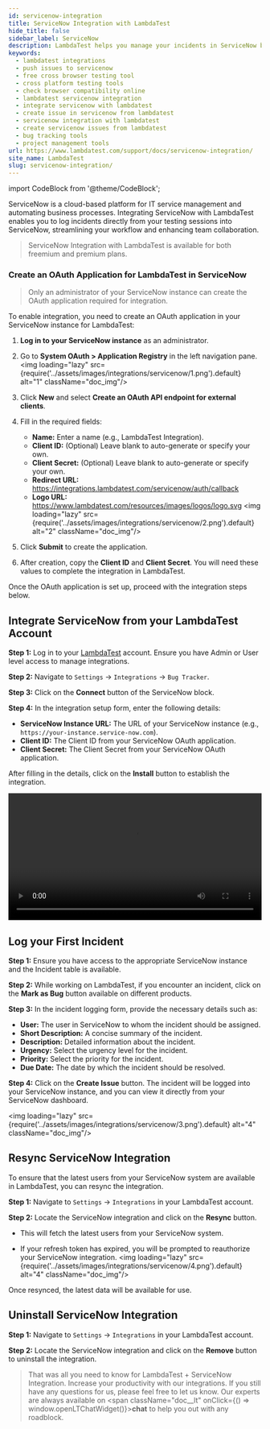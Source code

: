 ```yaml
---
id: servicenow-integration
title: ServiceNow Integration with LambdaTest
hide_title: false
sidebar_label: ServiceNow
description: LambdaTest helps you manage your incidents in ServiceNow by moving them to your project in a single click. All the details you provide in LambdaTest like task list, assignee, title, and description would automatically be presented in the project on ServiceNow.
keywords:
  - lambdatest integrations
  - push issues to servicenow
  - free cross browser testing tool
  - cross platform testing tools
  - check browser compatibility online
  - lambdatest servicenow integration
  - integrate servicenow with lambdatest
  - create issue in servicenow from lambdatest
  - servicenow integration with lambdatest
  - create servicenow issues from lambdatest
  - bug tracking tools
  - project management tools
url: https://www.lambdatest.com/support/docs/servicenow-integration/
site_name: LambdaTest
slug: servicenow-integration/
---
```


import CodeBlock from '@theme/CodeBlock';

<script type="application/ld+json"
      dangerouslySetInnerHTML={{ __html: JSON.stringify({
       "@context": "https://schema.org",
        "@type": "BreadcrumbList",
        "itemListElement": [{
          "@type": "ListItem",
          "position": 1,
          "name": "LambdaTest",
          "item": "https://www.lambdatest.com"
        },{
          "@type": "ListItem",
          "position": 2,
          "name": "Support",
          "item": "https://www.lambdatest.com/support/docs/"
        },{
          "@type": "ListItem",
          "position": 3,
          "name": "ServiceNow Integration",
          "item": "https://www.lambdatest.com/support/docs/servicenow-integration/"
        }]
      })
    }}></script>

ServiceNow is a cloud-based platform for IT service management and automating business processes. Integrating ServiceNow with LambdaTest enables you to log incidents directly from your testing sessions into ServiceNow, streamlining your workflow and enhancing team collaboration.

> ServiceNow Integration with LambdaTest is available for both freemium and premium plans.

### Create an OAuth Application for LambdaTest in ServiceNow

> Only an administrator of your ServiceNow instance can create the OAuth application required for integration.

To enable integration, you need to create an OAuth application in your ServiceNow instance for LambdaTest:

1. **Log in to your ServiceNow instance** as an administrator.
2. Go to **System OAuth > Application Registry** in the left navigation pane.
<img loading="lazy" src={require('../assets/images/integrations/servicenow/1.png').default} alt="1" className="doc_img"/>
3. Click **New** and select **Create an OAuth API endpoint for external clients**.
4. Fill in the required fields:
   - **Name:** Enter a name (e.g., LambdaTest Integration).
   - **Client ID:** (Optional) Leave blank to auto-generate or specify your own.
   - **Client Secret:** (Optional) Leave blank to auto-generate or specify your own.
   - **Redirect URL:** <div className="lambdatest__codeblock"><CodeBlock>https://integrations.lambdatest.com/servicenow/auth/callback</CodeBlock></div>
   - **Logo URL:** <CodeBlock>https://www.lambdatest.com/resources/images/logos/logo.svg</CodeBlock>
  <img loading="lazy" src={require('../assets/images/integrations/servicenow/2.png').default} alt="2" className="doc_img"/>

5. Click **Submit** to create the application.
6. After creation, copy the **Client ID** and **Client Secret**. You will need these values to complete the integration in LambdaTest.




Once the OAuth application is set up, proceed with the integration steps below.

## Integrate ServiceNow from your LambdaTest Account

**Step 1:** Log in to your [LambdaTest](https://accounts.lambdatest.com/) account. Ensure you have Admin or User level access to manage integrations.

**Step 2:** Navigate to `Settings` -> `Integrations` -> `Bug Tracker`.

**Step 3:** Click on the **Connect** button of the ServiceNow block.

**Step 4:** In the integration setup form, enter the following details:

- **ServiceNow Instance URL:** The URL of your ServiceNow instance (e.g., `https://your-instance.service-now.com`).
- **Client ID:** The Client ID from your ServiceNow OAuth application.
- **Client Secret:** The Client Secret from your ServiceNow OAuth application.


After filling in the details, click on the **Install** button to establish the integration.

<video class="right-side" width="100%" controls id="vid">
<source src={require('../assets/videos/integration/bug-tracking/servicenow/install.mov').default} type="video/mp4" />
</video>

## Log your First Incident

**Step 1:** Ensure you have access to the appropriate ServiceNow instance and the Incident table is available.

**Step 2:** While working on LambdaTest, if you encounter an incident, click on the **Mark as Bug** button available on different products.

**Step 3:** In the incident logging form, provide the necessary details such as:

- **User:** The user in ServiceNow to whom the incident should be assigned.
- **Short Description:** A concise summary of the incident.
- **Description:** Detailed information about the incident.
- **Urgency:** Select the urgency level for the incident.
- **Priority:** Select the priority for the incident.
- **Due Date:** The date by which the incident should be resolved.

**Step 4:** Click on the **Create Issue** button. The incident will be logged into your ServiceNow instance, and you can view it directly from your ServiceNow dashboard.

<img loading="lazy" src={require('../assets/images/integrations/servicenow/3.png').default} alt="4" className="doc_img"/>


## Resync ServiceNow Integration

To ensure that the latest users from your ServiceNow system are available in LambdaTest, you can resync the integration.

**Step 1:** Navigate to `Settings` -> `Integrations` in your LambdaTest account.

**Step 2:** Locate the ServiceNow integration and click on the **Resync** button.

- This will fetch the latest users from your ServiceNow system.

- If your refresh token has expired, you will be prompted to reauthorize your ServiceNow integration.
<img loading="lazy" src={require('../assets/images/integrations/servicenow/4.png').default} alt="4" className="doc_img"/>

Once resynced, the latest data will be available for use.

## Uninstall ServiceNow Integration

**Step 1:** Navigate to `Settings` -> `Integrations` in your LambdaTest account.

**Step 2:** Locate the ServiceNow integration and click on the **Remove** button to uninstall the integration.

> That was all you need to know for LambdaTest + ServiceNow Integration. Increase your productivity with our integrations. If you still have any questions for us, please feel free to let us know. Our experts are always available on <span className="doc__lt" onClick={() => window.openLTChatWidget()}>**chat**</span> to help you out with any roadblock.
